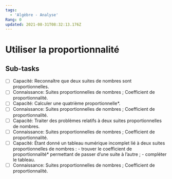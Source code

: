 ```yaml
---
tags:
  - 'Algèbre - Analyse'
Rang: 0
updated: 2021-08-31T08:32:13.176Z
---
```


# Utiliser la proportionnalité

## Sub-tasks

- [ ] Capacité: Reconnaître que deux suites de nombres sont proportionnelles.
- [ ] Connaissance: Suites proportionnelles de nombres ; Coefficient de proportionnalité.
- [ ] Capacité: Calculer une quatrième proportionnelle*.
- [ ] Connaissance: Suites proportionnelles de nombres ; Coefficient de proportionnalité.
- [ ] Capacité: Traiter des problèmes relatifs à deux suites proportionnelles de nombres.
- [ ] Connaissance: Suites proportionnelles de nombres ; Coefficient de proportionnalité.
- [ ] Capacité: Étant donné un tableau numérique incomplet lié à deux suites proportionnelles de nombres : -  trouver le coefficient de proportionnalité* permettant de passer d’une suite à l’autre ; -  compléter le tableau.
- [ ] Connaissance: Suites proportionnelles de nombres ; Coefficient de proportionnalité.

